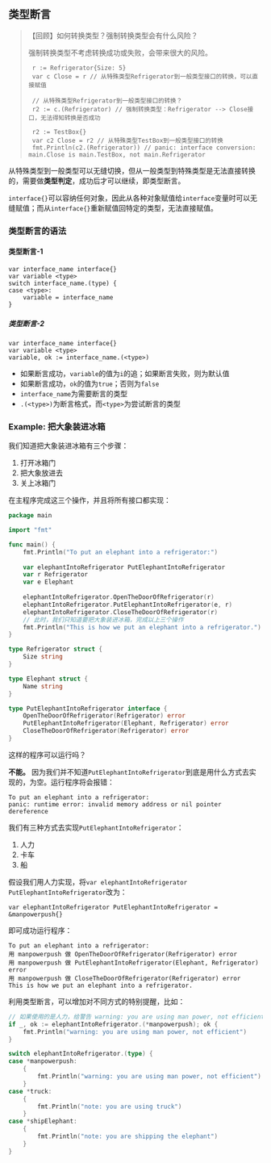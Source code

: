 ## 类型断言

> 【回顾】如何转换类型？强制转换类型会有什么风险？
>
> 强制转换类型不考虑转换成功或失败，会带来很大的风险。
> ```
>  r := Refrigerator{Size: 5}
>  var c Close = r // 从特殊类型Refrigerator到一般类型接口的转换，可以直接赋值
> 
>  // 从特殊类型Refrigerator到一般类型接口的转换？
>  r2 := c.(Refrigerator) // 强制转换类型：Refrigerator --> Close接口，无法得知转换是否成功
> 
>  r2 := TestBox{}
>  var c2 Close = r2 // 从特殊类型TestBox到一般类型接口的转换
>  fmt.Println(c2.(Refrigerator)) // panic: interface conversion: main.Close is main.TestBox, not main.Refrigerator
> ```

从特殊类型到一般类型可以无缝切换，但从一般类型到特殊类型是无法直接转换的，需要做**类型判定**，成功后才可以继续，即类型断言。

`interface{}`可以容纳任何对象，因此从各种对象赋值给`interface`变量时可以无缝赋值；而从`interface{}`重新赋值回特定的类型，无法直接赋值。

### 类型断言的语法

#### 类型断言-1
```
var interface_name interface{}
var variable <type>
switch interface_name.(type) {
case <type>:
    variable = interface_name
}
```

##### 类型断言-2
```
var interface_name interface{}
var variable <type>
variable, ok := interface_name.(<type>)
```

- 如果断言成功，`variable`的值为`i`的追；如果断言失败，则为默认值
- 如果断言成功，`ok`的值为`true`；否则为`false`
- `interface_name`为需要断言的类型
- `.(<type>)`为断言格式，而`<type>`为尝试断言的类型

### Example: 把大象装进冰箱

我们知道把大象装进冰箱有三个步骤：
1. 打开冰箱门
2. 把大象放进去
3. 关上冰箱门

在主程序完成这三个操作，并且将所有接口都实现：
```go
package main

import "fmt"

func main() {
    fmt.Println("To put an elephant into a refrigerator:")
    
    var elephantIntoRefrigerator PutElephantIntoRefrigerator
    var r Refrigerator
    var e Elephant
    
    elephantIntoRefrigerator.OpenTheDoorOfRefrigerator(r)
    elephantIntoRefrigerator.PutElephantIntoRefrigerator(e, r)
    elephantIntoRefrigerator.CloseTheDoorOfRefrigerator(r)
    // 此时，我们只知道要把大象装进冰箱，完成以上三个操作
    fmt.Println("This is how we put an elephant into a refrigerator.")
}

type Refrigerator struct {
    Size string
}

type Elephant struct {
    Name string
}

type PutElephantIntoRefrigerator interface {
    OpenTheDoorOfRefrigerator(Refrigerator) error
    PutElephantIntoRefrigerator(Elephant, Refrigerator) error
    CloseTheDoorOfRefrigerator(Refrigerator) error
}
```
这样的程序可以运行吗？

**不能。** 因为我们并不知道`PutElephantIntoRefrigerator`到底是用什么方式去实现的，为空。运行程序将会报错：
```
To put an elephant into a refrigerator:
panic: runtime error: invalid memory address or nil pointer dereference
```
我们有三种方式去实现`PutElephantIntoRefrigerator`：
1. 人力
2. 卡车
3. 船

假设我们用人力实现，将`var elephantIntoRefrigerator PutElephantIntoRefrigerator`改为：
```
var elephantIntoRefrigerator PutElephantIntoRefrigerator = &manpowerpush{}
```
即可成功运行程序：
```
To put an elephant into a refrigerator:
用 manpowerpush 做 OpenTheDoorOfRefrigerator(Refrigerator) error
用 manpowerpush 做 PutElephantIntoRefrigerator(Elephant, Refrigerator) error
用 manpowerpush 做 CloseTheDoorOfRefrigerator(Refrigerator) error
This is how we put an elephant into a refrigerator.
```
利用类型断言，可以增加对不同方式的特别提醒，比如：
```go
// 如果使用的是人力，给警告 warning: you are using man power, not efficient
if _, ok := elephantIntoRefrigerator.(*manpowerpush); ok {
    fmt.Println("warning: you are using man power, not efficient")
}

switch elephantIntoRefrigerator.(type) {
case *manpowerpush:
    {
        fmt.Println("warning: you are using man power, not efficient")
    }
case *truck:
    {
        fmt.Println("note: you are using truck")
    }
case *shipElephant:
    {
        fmt.Println("note: you are shipping the elephant")
    }
}
```